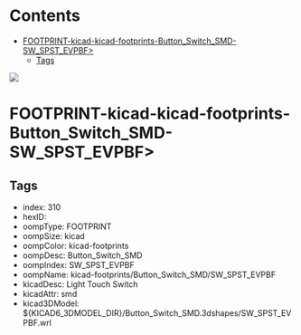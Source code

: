 



Contents
========

* [FOOTPRINT-kicad-kicad-footprints-Button_Switch_SMD-SW_SPST_EVPBF>](#footprint-kicad-kicad-footprints-button_switch_smd-sw_spst_evpbf)
	* [Tags](#tags)
  
![][im]
# FOOTPRINT-kicad-kicad-footprints-Button_Switch_SMD-SW_SPST_EVPBF>

## Tags

- index: 310
- hexID: 
- oompType: FOOTPRINT
- oompSize: kicad
- oompColor: kicad-footprints
- oompDesc: Button_Switch_SMD
- oompIndex: SW_SPST_EVPBF
- oompName: kicad-footprints/Button_Switch_SMD/SW_SPST_EVPBF
- kicadDesc: Light Touch Switch
- kicadAttr: smd
- kicad3DModel: ${KICAD6_3DMODEL_DIR}/Button_Switch_SMD.3dshapes/SW_SPST_EVPBF.wrl



[im]: image.png
